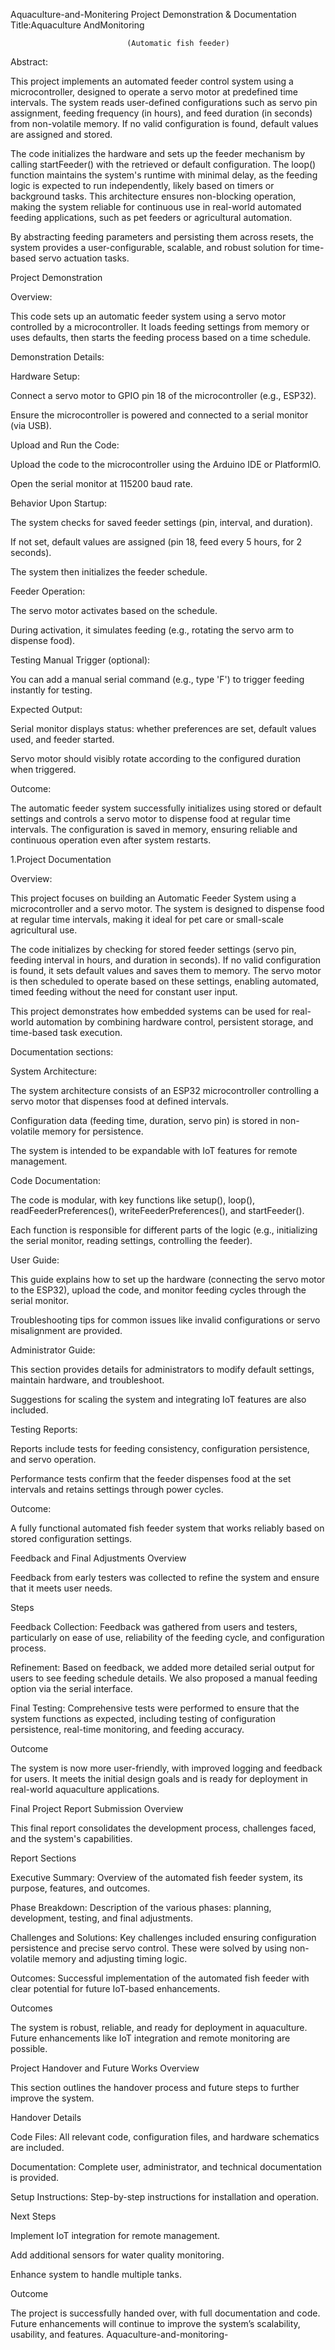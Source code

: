Aquaculture-and-Monitering
Project Demonstration & Documentation Title:Aquaculture AndMonitoring

                              (Automatic fish feeder) 
Abstract:

This project implements an automated feeder control system using a microcontroller, designed to operate a servo motor at predefined time intervals. The system reads user-defined configurations such as servo pin assignment, feeding frequency (in hours), and feed duration (in seconds) from non-volatile memory. If no valid configuration is found, default values are assigned and stored.

The code initializes the hardware and sets up the feeder mechanism by calling startFeeder() with the retrieved or default configuration. The loop() function maintains the system's runtime with minimal delay, as the feeding logic is expected to run independently, likely based on timers or background tasks. This architecture ensures non-blocking operation, making the system reliable for continuous use in real-world automated feeding applications, such as pet feeders or agricultural automation.

By abstracting feeding parameters and persisting them across resets, the system provides a user-configurable, scalable, and robust solution for time-based servo actuation tasks.

Project Demonstration

Overview:

This code sets up an automatic feeder system using a servo motor controlled by a microcontroller. It loads feeding settings from memory or uses defaults, then starts the feeding process based on a time schedule.

Demonstration Details:

Hardware Setup:

Connect a servo motor to GPIO pin 18 of the microcontroller (e.g., ESP32).

Ensure the microcontroller is powered and connected to a serial monitor (via USB).

Upload and Run the Code:

Upload the code to the microcontroller using the Arduino IDE or PlatformIO.

Open the serial monitor at 115200 baud rate.

Behavior Upon Startup:

The system checks for saved feeder settings (pin, interval, and duration).

If not set, default values are assigned (pin 18, feed every 5 hours, for 2 seconds).

The system then initializes the feeder schedule.

Feeder Operation:

The servo motor activates based on the schedule.

During activation, it simulates feeding (e.g., rotating the servo arm to dispense food).

Testing Manual Trigger (optional):

You can add a manual serial command (e.g., type 'F') to trigger feeding instantly for testing.

Expected Output:

Serial monitor displays status: whether preferences are set, default values used, and feeder started.

Servo motor should visibly rotate according to the configured duration when triggered.

Outcome:

The automatic feeder system successfully initializes using stored or default settings and controls a servo motor to dispense food at regular time intervals. The configuration is saved in memory, ensuring reliable and continuous operation even after system restarts.

1.Project Documentation

Overview:

This project focuses on building an Automatic Feeder System using a microcontroller and a servo motor. The system is designed to dispense food at regular time intervals, making it ideal for pet care or small-scale agricultural use.

The code initializes by checking for stored feeder settings (servo pin, feeding interval in hours, and duration in seconds). If no valid configuration is found, it sets default values and saves them to memory. The servo motor is then scheduled to operate based on these settings, enabling automated, timed feeding without the need for constant user input.

This project demonstrates how embedded systems can be used for real-world automation by combining hardware control, persistent storage, and time-based task execution.

Documentation sections:

System Architecture:

The system architecture consists of an ESP32 microcontroller controlling a servo motor that dispenses food at defined intervals.

Configuration data (feeding time, duration, servo pin) is stored in non-volatile memory for persistence.

The system is intended to be expandable with IoT features for remote management.

Code Documentation:

The code is modular, with key functions like setup(), loop(), readFeederPreferences(), writeFeederPreferences(), and startFeeder().

Each function is responsible for different parts of the logic (e.g., initializing the serial monitor, reading settings, controlling the feeder).

User Guide:

This guide explains how to set up the hardware (connecting the servo motor to the ESP32), upload the code, and monitor feeding cycles through the serial monitor.

Troubleshooting tips for common issues like invalid configurations or servo misalignment are provided.

Administrator Guide:

This section provides details for administrators to modify default settings, maintain hardware, and troubleshoot.

Suggestions for scaling the system and integrating IoT features are also included.

Testing Reports:

Reports include tests for feeding consistency, configuration persistence, and servo operation.

Performance tests confirm that the feeder dispenses food at the set intervals and retains settings through power cycles.

Outcome:

A fully functional automated fish feeder system that works reliably based on stored configuration settings.

Feedback and Final Adjustments
Overview

Feedback from early testers was collected to refine the system and ensure that it meets user needs.

Steps

Feedback Collection: Feedback was gathered from users and testers, particularly on ease of use, reliability of the feeding cycle, and configuration process.

Refinement: Based on feedback, we added more detailed serial output for users to see feeding schedule details. We also proposed a manual feeding option via the serial interface.

Final Testing: Comprehensive tests were performed to ensure that the system functions as expected, including testing of configuration persistence, real-time monitoring, and feeding accuracy.

Outcome

The system is now more user-friendly, with improved logging and feedback for users. It meets the initial design goals and is ready for deployment in real-world aquaculture applications.

Final Project Report Submission
Overview

This final report consolidates the development process, challenges faced, and the system's capabilities.

Report Sections

Executive Summary: Overview of the automated fish feeder system, its purpose, features, and outcomes.

Phase Breakdown: Description of the various phases: planning, development, testing, and final adjustments.

Challenges and Solutions: Key challenges included ensuring configuration persistence and precise servo control. These were solved by using non-volatile memory and adjusting timing logic.

Outcomes: Successful implementation of the automated fish feeder with clear potential for future IoT-based enhancements.

Outcomes

The system is robust, reliable, and ready for deployment in aquaculture. Future enhancements like IoT integration and remote monitoring are possible.

Project Handover and Future Works
Overview

This section outlines the handover process and future steps to further improve the system.

Handover Details

Code Files: All relevant code, configuration files, and hardware schematics are included.

Documentation: Complete user, administrator, and technical documentation is provided.

Setup Instructions: Step-by-step instructions for installation and operation.

Next Steps

Implement IoT integration for remote management.

Add additional sensors for water quality monitoring.

Enhance system to handle multiple tanks.

Outcome

The project is successfully handed over, with full documentation and code. Future enhancements will continue to improve the system’s scalability, usability, and features. Aquaculture-and-monitoring-
